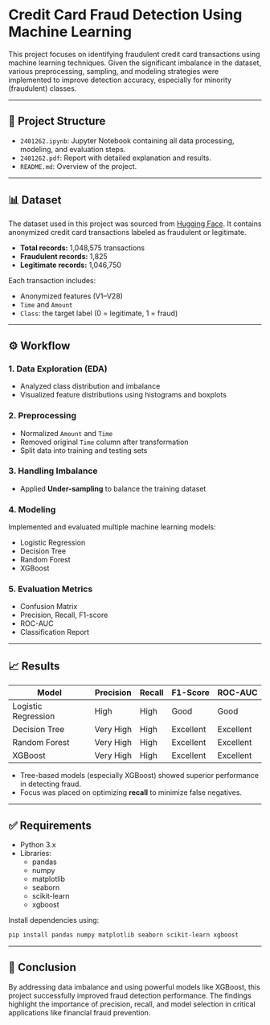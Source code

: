 # Credit Card Fraud Detection Using Machine Learning

This project focuses on identifying fraudulent credit card transactions using machine learning techniques. Given the significant imbalance in the dataset, various preprocessing, sampling, and modeling strategies were implemented to improve detection accuracy, especially for minority (fraudulent) classes.

---

## 📂 Project Structure

- `2401262.ipynb`: Jupyter Notebook containing all data processing, modeling, and evaluation steps.
- `2401262.pdf`: Report with detailed explanation and results.
- `README.md`: Overview of the project.

---

## 📊 Dataset

The dataset used in this project was sourced from [Hugging Face](https://huggingface.co/datasets/dazzle-nu/CIS435-CreditCardFraudDetection). It contains anonymized credit card transactions labeled as fraudulent or legitimate.

- **Total records:** 1,048,575 transactions  
- **Fraudulent records:** 1,825  
- **Legitimate records:** 1,046,750

Each transaction includes:
- Anonymized features (V1–V28)
- `Time` and `Amount`
- `Class`: the target label (0 = legitimate, 1 = fraud)

---

## ⚙️ Workflow

### 1. **Data Exploration (EDA)**
- Analyzed class distribution and imbalance
- Visualized feature distributions using histograms and boxplots

### 2. **Preprocessing**
- Normalized `Amount` and `Time`
- Removed original `Time` column after transformation
- Split data into training and testing sets

### 3. **Handling Imbalance**
- Applied **Under-sampling** to balance the training dataset

### 4. **Modeling**
Implemented and evaluated multiple machine learning models:
- Logistic Regression
- Decision Tree
- Random Forest
- XGBoost

### 5. **Evaluation Metrics**
- Confusion Matrix
- Precision, Recall, F1-score
- ROC-AUC
- Classification Report

---

## 📈 Results

| Model               | Precision | Recall | F1-Score  | ROC-AUC   |
| ------------------- | --------- | ------ | --------- | --------- |
| Logistic Regression | High      | High   | Good      | Good      |
| Decision Tree       | Very High | High   | Excellent | Excellent |
| Random Forest       | Very High | High   | Excellent | Excellent |
| XGBoost             | Very High | High   | Excellent | Excellent |

- Tree-based models (especially XGBoost) showed superior performance in detecting fraud.
- Focus was placed on optimizing **recall** to minimize false negatives.

---

## ✅ Requirements

- Python 3.x
- Libraries:
  - pandas
  - numpy
  - matplotlib
  - seaborn
  - scikit-learn
  - xgboost

Install dependencies using:

```bash
pip install pandas numpy matplotlib seaborn scikit-learn xgboost
```

---

## 📌 Conclusion

By addressing data imbalance and using powerful models like XGBoost, this project successfully improved fraud detection performance. The findings highlight the importance of precision, recall, and model selection in critical applications like financial fraud prevention.
